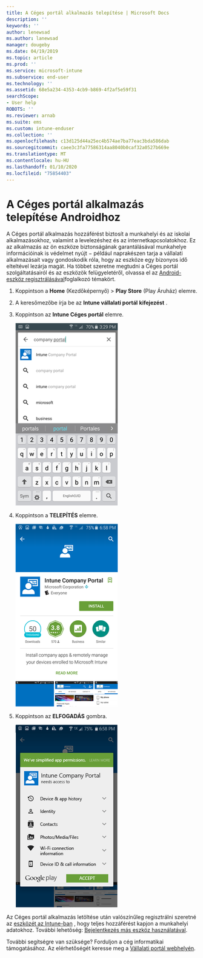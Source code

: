 ```yaml
---
title: A Céges portál alkalmazás telepítése | Microsoft Docs
description: ''
keywords: ''
author: lenewsad
ms.author: lanewsad
manager: dougeby
ms.date: 04/19/2019
ms.topic: article
ms.prod: ''
ms.service: microsoft-intune
ms.subservice: end-user
ms.technology: ''
ms.assetid: 68e5a234-4353-4cb9-b869-4f2af5e59f31
searchScope:
- User help
ROBOTS: ''
ms.reviewer: arnab
ms.suite: ems
ms.custom: intune-enduser
ms.collection: ''
ms.openlocfilehash: c13d125d44a25ec4b574ae7ba77eac3bda586dab
ms.sourcegitcommit: caee3c3fa77586314aa8040b0caf32a0527b669e
ms.translationtype: MT
ms.contentlocale: hu-HU
ms.lasthandoff: 01/10/2020
ms.locfileid: "75854403"
---
```

# <a name="install-the-company-portal-app-for-android"></a>A Céges portál alkalmazás telepítése Androidhoz

A Céges portál alkalmazás hozzáférést biztosít a munkahelyi és az iskolai alkalmazásokhoz, valamint a levelezéshez és az internetkapcsolatokhoz. Ez az alkalmazás az ön eszköze biztonságának garantálásával munkahelye információinak is védelmet nyújt − például naprakészen tarja a vállalati alkalmazásait vagy gondoskodik róla, hogy az eszköze egy bizonyos idő elteltével lezárja magát. Ha többet szeretne megtudni a Céges portál szolgáltatásairól és az eszközök felügyeletéről, olvassa el az [Android-eszköz regisztrálásával](why-enroll-android-device.md)foglalkozó témakört.  

1. Koppintson a **Home** (Kezdőképernyő)  > **Play Store** (Play Áruház) elemre.

2. A keresőmezőbe írja be az **Intune vállalati portál** **kifejezést** .  

3. Koppintson az **Intune Céges portál** elemre.

    ![android-search-company-portal](./media/and-cpinstall-1-search-cp.png)

4. Koppintson a **TELEPÍTÉS** elemre.

    ![android-install-company-portal](./media/and-cpinstall-2-install.png)

5. Koppintson az **ELFOGADÁS** gombra.

    ![android-accept-company-portal-terms](./media/and-cpinstall-3-cp-accept.png)

Az Céges portál alkalmazás letöltése után valószínűleg regisztrálni szeretné az [eszközét az Intune-ban](enroll-device-android-company-portal.md) , hogy teljes hozzáférést kapjon a munkahelyi adatokhoz. További lehetőség: [Bejelentkezés más eszköz használatával](https://docs.microsoft.com/intune-user-help/sign-in-to-the-company-portal#sign-in-from-another-device).  

További segítségre van szüksége? Forduljon a cég informatikai támogatásához. Az elérhetőségét keresse meg a [Vállalati portál webhelyén](https://go.microsoft.com/fwlink/?linkid=2010980).
